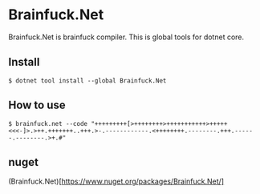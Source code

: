 # Brainfuck.Net
Brainfuck.Net is brainfuck compiler.
This is global tools for dotnet core.

## Install
```
$ dotnet tool install --global Brainfuck.Net
```

## How to use
```
$ brainfuck.net --code "+++++++++[>++++++++>+++++++++++>+++++<<<-]>.>++.+++++++..+++.>-.------------.<++++++++.--------.+++.------.--------.>+.#"
```

## nuget
(Brainfuck.Net)[https://www.nuget.org/packages/Brainfuck.Net/]
